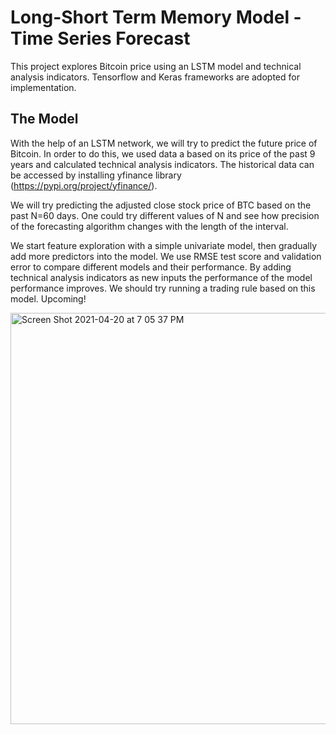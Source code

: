# Long-Short Term Memory Model - Time Series Forecast

This project explores Bitcoin price using an LSTM model and technical analysis indicators. Tensorflow and Keras frameworks are adopted for implementation.

## The Model

With the help of an LSTM network, we will try to predict the future price of Bitcoin. In order to do this, we used data a based on its price of the past 9 years and calculated technical analysis indicators. The historical data can be accessed by installing yfinance library (https://pypi.org/project/yfinance/).

We will try predicting the adjusted close stock price of BTC based on the past N=60 days. One could try different values of N and see how precision of the forecasting algorithm changes with the length of the interval.

We start feature exploration with a simple univariate model, then gradually add more predictors into the model. We use RMSE test score and validation error to compare different models and their performance. By adding technical analysis indicators as new inputs the performance of the model performance improves. We should try running a trading rule based on this model. Upcoming!



<img width="658" alt="Screen Shot 2021-04-20 at 7 05 37 PM" src="https://user-images.githubusercontent.com/34326154/115470643-078eb680-a20d-11eb-9b27-3d1e54e1b434.png">
